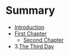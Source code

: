 # Summary

* [Introduction](README.md)
* [First Chapter](chapter1.md)
  * [Second Chapter](chapter2.md)
* 3.[The Third Day](chapter3.md)

